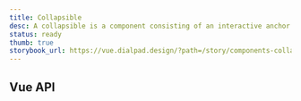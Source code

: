 ```yaml
---
title: Collapsible
desc: A collapsible is a component consisting of an interactive anchor that toggled the expandable/collapsible element.
status: ready
thumb: true
storybook_url: https://vue.dialpad.design/?path=/story/components-collapsible--default
---
```


<code-well-header bgclass="d-bgc-white">
  <div>
    <dt-collapsible
      anchorText="Label 1"
      maxWidth="340px"
      initial-focus-element="first"
      >
      <template #content>
        <div class="d-ta-center d-ba d-bc-orange-400 d-bgc-orange-100 d-bas-dotted d-baw2 d-p8 d-code-small">(content slot)</div>
      </template>
    </dt-collapsible>
    <dt-collapsible
      anchorText="Label 2"
      maxWidth="340px"
      initial-focus-element="first"
    >
      <template #content>
        <div class="d-ta-center d-ba d-bc-orange-400 d-bgc-orange-100 d-bas-dotted d-baw2 d-p8 d-code-small">(content slot)</div>
      </template>
    </dt-collapsible>
  </div>
</code-well-header>

## Vue API

<component-vue-table component-name="collapsible" />
